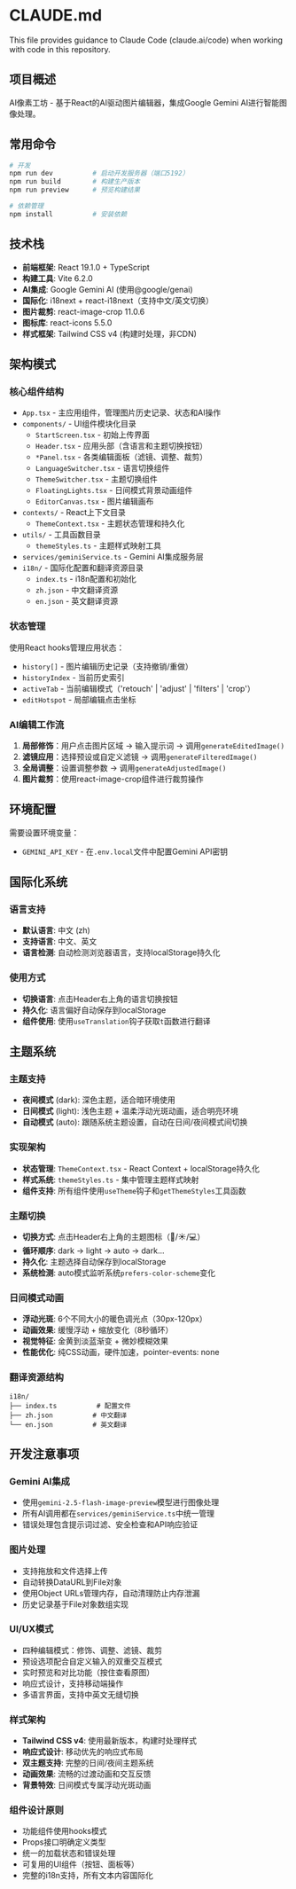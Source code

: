 # CLAUDE.md

This file provides guidance to Claude Code (claude.ai/code) when working with code in this repository.

## 项目概述

AI像素工坊 - 基于React的AI驱动图片编辑器，集成Google Gemini AI进行智能图像处理。

## 常用命令

```bash
# 开发
npm run dev          # 启动开发服务器（端口5192）
npm run build        # 构建生产版本
npm run preview      # 预览构建结果

# 依赖管理
npm install          # 安装依赖
```

## 技术栈

- **前端框架**: React 19.1.0 + TypeScript
- **构建工具**: Vite 6.2.0
- **AI集成**: Google Gemini AI (使用@google/genai)
- **国际化**: i18next + react-i18next（支持中文/英文切换）
- **图片裁剪**: react-image-crop 11.0.6
- **图标库**: react-icons 5.5.0
- **样式框架**: Tailwind CSS v4 (构建时处理，非CDN)

## 架构模式

### 核心组件结构
- `App.tsx` - 主应用组件，管理图片历史记录、状态和AI操作
- `components/` - UI组件模块化目录
  - `StartScreen.tsx` - 初始上传界面
  - `Header.tsx` - 应用头部（含语言和主题切换按钮）
  - `*Panel.tsx` - 各类编辑面板（滤镜、调整、裁剪）
  - `LanguageSwitcher.tsx` - 语言切换组件
  - `ThemeSwitcher.tsx` - 主题切换组件
  - `FloatingLights.tsx` - 日间模式背景动画组件
  - `EditorCanvas.tsx` - 图片编辑画布
- `contexts/` - React上下文目录
  - `ThemeContext.tsx` - 主题状态管理和持久化
- `utils/` - 工具函数目录
  - `themeStyles.ts` - 主题样式映射工具
- `services/geminiService.ts` - Gemini AI集成服务层
- `i18n/` - 国际化配置和翻译资源目录
  - `index.ts` - i18n配置和初始化
  - `zh.json` - 中文翻译资源
  - `en.json` - 英文翻译资源

### 状态管理
使用React hooks管理应用状态：
- `history[]` - 图片编辑历史记录（支持撤销/重做）
- `historyIndex` - 当前历史索引
- `activeTab` - 当前编辑模式（'retouch' | 'adjust' | 'filters' | 'crop'）
- `editHotspot` - 局部编辑点击坐标

### AI编辑工作流
1. **局部修饰**：用户点击图片区域 → 输入提示词 → 调用`generateEditedImage()`
2. **滤镜应用**：选择预设或自定义滤镜 → 调用`generateFilteredImage()`  
3. **全局调整**：设置调整参数 → 调用`generateAdjustedImage()`
4. **图片裁剪**：使用react-image-crop组件进行裁剪操作

## 环境配置

需要设置环境变量：
- `GEMINI_API_KEY` - 在`.env.local`文件中配置Gemini API密钥

## 国际化系统

### 语言支持
- **默认语言**: 中文 (zh)
- **支持语言**: 中文、英文
- **语言检测**: 自动检测浏览器语言，支持localStorage持久化

### 使用方式
- **切换语言**: 点击Header右上角的语言切换按钮
- **持久化**: 语言偏好自动保存到localStorage
- **组件使用**: 使用`useTranslation`钩子获取`t`函数进行翻译

## 主题系统

### 主题支持
- **夜间模式** (dark): 深色主题，适合暗环境使用
- **日间模式** (light): 浅色主题 + 温柔浮动光斑动画，适合明亮环境
- **自动模式** (auto): 跟随系统主题设置，自动在日间/夜间模式间切换

### 实现架构
- **状态管理**: `ThemeContext.tsx` - React Context + localStorage持久化
- **样式系统**: `themeStyles.ts` - 集中管理主题样式映射
- **组件支持**: 所有组件使用`useTheme`钩子和`getThemeStyles`工具函数

### 主题切换
- **切换方式**: 点击Header右上角的主题图标（🌙/☀️/💻）
- **循环顺序**: dark → light → auto → dark...
- **持久化**: 主题选择自动保存到localStorage
- **系统检测**: auto模式监听系统`prefers-color-scheme`变化

### 日间模式动画
- **浮动光斑**: 6个不同大小的暖色调光点（30px-120px）
- **动画效果**: 缓慢浮动 + 缩放变化（8秒循环）
- **视觉特征**: 金黄到淡蓝渐变 + 微妙模糊效果
- **性能优化**: 纯CSS动画，硬件加速，pointer-events: none

### 翻译资源结构
```
i18n/
├── index.ts          # 配置文件
├── zh.json          # 中文翻译
└── en.json          # 英文翻译
```

## 开发注意事项

### Gemini AI集成
- 使用`gemini-2.5-flash-image-preview`模型进行图像处理
- 所有AI调用都在`services/geminiService.ts`中统一管理
- 错误处理包含提示词过滤、安全检查和API响应验证

### 图片处理
- 支持拖放和文件选择上传
- 自动转换DataURL到File对象
- 使用Object URLs管理内存，自动清理防止内存泄漏
- 历史记录基于File对象数组实现

### UI/UX模式
- 四种编辑模式：修饰、调整、滤镜、裁剪
- 预设选项配合自定义输入的双重交互模式
- 实时预览和对比功能（按住查看原图）
- 响应式设计，支持移动端操作
- 多语言界面，支持中英文无缝切换

### 样式架构
- **Tailwind CSS v4**: 使用最新版本，构建时处理样式
- **响应式设计**: 移动优先的响应式布局
- **双主题支持**: 完整的日间/夜间主题系统
- **动画效果**: 流畅的过渡动画和交互反馈
- **背景特效**: 日间模式专属浮动光斑动画

### 组件设计原则
- 功能组件使用hooks模式
- Props接口明确定义类型
- 统一的加载状态和错误处理
- 可复用的UI组件（按钮、面板等）
- 完整的i18n支持，所有文本内容国际化